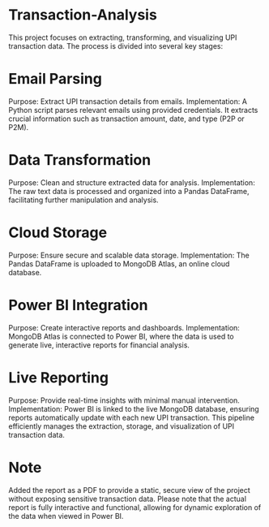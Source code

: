 # Transaction-Analysis


This project focuses on extracting, transforming, and visualizing UPI transaction data. The process is divided into several key stages:

# Email Parsing
Purpose: Extract UPI transaction details from emails.
Implementation: A Python script parses relevant emails using provided credentials. It extracts crucial information such as transaction amount, date, and type (P2P or P2M).
# Data Transformation
Purpose: Clean and structure extracted data for analysis.
Implementation: The raw text data is processed and organized into a Pandas DataFrame, facilitating further manipulation and analysis.
# Cloud Storage
Purpose: Ensure secure and scalable data storage.
Implementation: The Pandas DataFrame is uploaded to MongoDB Atlas, an online cloud database.
# Power BI Integration
Purpose: Create interactive reports and dashboards.
Implementation: MongoDB Atlas is connected to Power BI, where the data is used to generate live, interactive reports for financial analysis.
# Live Reporting
Purpose: Provide real-time insights with minimal manual intervention.
Implementation: Power BI is linked to the live MongoDB database, ensuring reports automatically update with each new UPI transaction.
This pipeline efficiently manages the extraction, storage, and visualization of UPI transaction data.

# Note
Added the report as a PDF to provide a static, secure view of the project without exposing sensitive transaction data. Please note that the actual report is fully interactive and functional, allowing for dynamic exploration of the data when viewed in Power BI.
